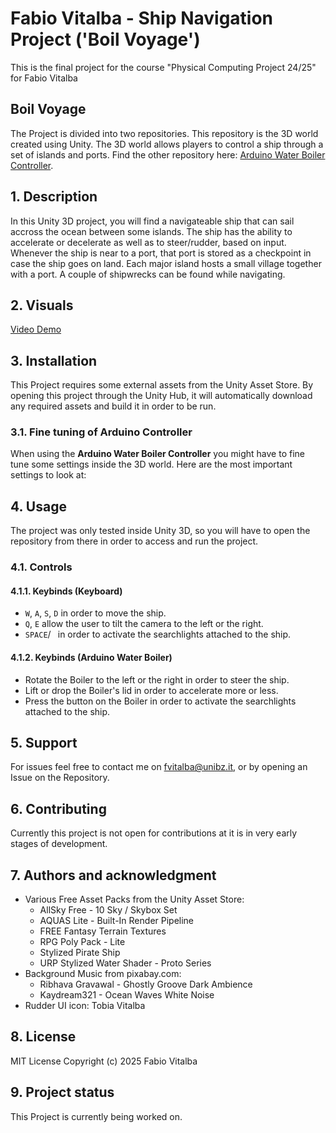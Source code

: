 # Fabio Vitalba - Ship Navigation Project ('Boil Voyage')
This is the final project for the course "Physical Computing Project 24/25" for Fabio Vitalba

## Boil Voyage
The Project is divided into two repositories. This repository is the 3D world created using Unity.
The 3D world allows players to control a ship through a set of islands and ports.
Find the other repository here: [Arduino Water Boiler Controller](https://github.com/fabiovitalba/PCP-Water-Boiler-Controller).

## 1. Description
In this Unity 3D project, you will find a navigateable ship that can sail accross the ocean between some islands. The ship has the ability to accelerate or decelerate as well as to steer/rudder, based on input. Whenever the ship is near to a port, that port is stored as a checkpoint in case the ship goes on land.
Each major island hosts a small village together with a port. A couple of shipwrecks can be found while navigating.

## 2. Visuals
[Video Demo](https://youtube.com/...)

## 3. Installation
This Project requires some external assets from the Unity Asset Store. By opening this project through the Unity Hub, it will automatically download any required assets and build it in order to be run.

### 3.1. Fine tuning of Arduino Controller
When using the **Arduino Water Boiler Controller** you might have to fine tune some settings inside the 3D world. Here are the most important settings to look at:


## 4. Usage
The project was only tested inside Unity 3D, so you will have to open the repository from there in order to access and run the project.

### 4.1. Controls
#### 4.1.1. Keybinds (Keyboard)
- `W`, `A`, `S`, `D` in order to move the ship.
- `Q`, `E` allow the user to tilt the camera to the left or the right.
- `SPACE`/` ` in order to activate the searchlights attached to the ship.

#### 4.1.2. Keybinds (Arduino Water Boiler)
- Rotate the Boiler to the left or the right in order to steer the ship.
- Lift or drop the Boiler's lid in order to accelerate more or less.
- Press the button on the Boiler in order to activate the searchlights attached to the ship.

## 5. Support
For issues feel free to contact me on fvitalba@unibz.it, or by opening an Issue on the Repository.

## 6. Contributing
Currently this project is not open for contributions at it is in very early stages of development.

## 7. Authors and acknowledgment
- Various Free Asset Packs from the Unity Asset Store:
  - AllSky Free - 10 Sky / Skybox Set
  - AQUAS Lite - Built-In Render Pipeline
  - FREE Fantasy Terrain Textures
  - RPG Poly Pack - Lite
  - Stylized Pirate Ship
  - URP Stylized Water Shader - Proto Series
- Background Music from pixabay.com:
  - Ribhava Gravawal - Ghostly Groove Dark Ambience
  - Kaydream321 - Ocean Waves White Noise
- Rudder UI icon: Tobia Vitalba

## 8. License
MIT License
Copyright (c) 2025 Fabio Vitalba

## 9. Project status
This Project is currently being worked on.
